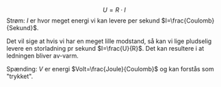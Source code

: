 $$U=R\cdot I$$
Strøm: $I$ er hvor meget energi vi kan levere per sekund $I=\frac{Coulomb}{Sekund}$.

Det vil sige at hvis vi har en meget lille modstand, så kan vi lige pludselig levere en storladning pr sekund $I=\frac{U}{R}$.
Det kan resultere i at ledningen bliver av-varm.

Spænding: $V$ er energi $Volt=\frac{Joule}{Coulomb}$ og kan forstås som "trykket".